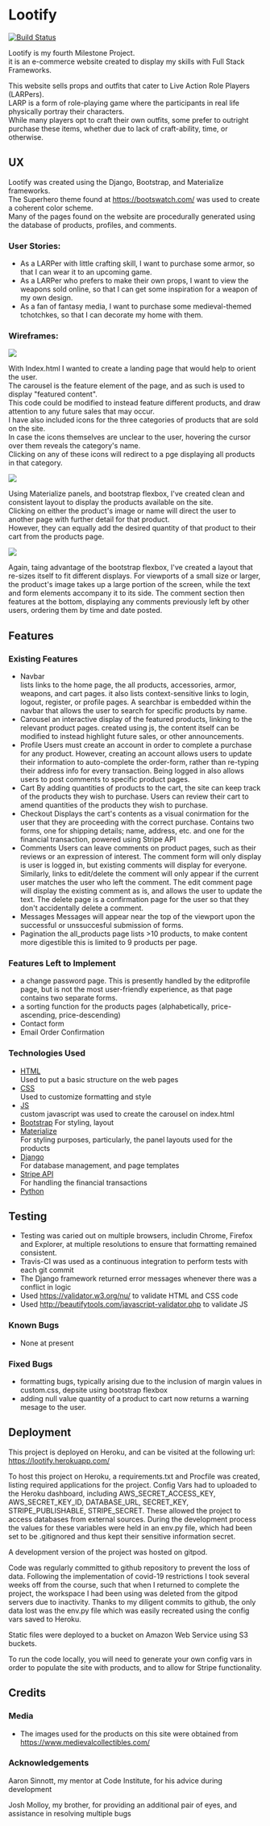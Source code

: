 
# Lootify

[![Build Status](https://travis-ci.org/BrendanMolloy/milestone4.svg?branch=master)](https://travis-ci.org/BrendanMolloy/milestone4)

Lootify is my fourth Milestone Project. <br>
it is an e-commerce website created to display my skills with Full Stack Frameworks.<br>

This website sells props and outfits that cater to Live Action Role Players (LARPers).<br>
LARP is a form of role-playing game where the participants in real life physically portray their characters.<br>
While many players opt to craft their own outfits, some prefer to outright purchase these items, whether due to lack of craft-ability, time, or otherwise.


## UX

Lootify was created using the Django, Bootstrap, and Materialize frameworks.<br>
The Superhero theme found at https://bootswatch.com/ was used to create a coherent color scheme. <br>
Many of the pages found on the website are procedurally generated using the database of products, profiles, and comments.

### User Stories:

* As a LARPer with little crafting skill, I want to purchase some armor, so that I can wear it to an upcoming game.
* As a LARPer who prefers to make their own props, I want to view the weapons sold online, so that I can get some inspiration for a weapon of my own design.
* As a fan of fantasy media, I want to purchase some medieval-themed tchotchkes, so that I can decorate my home with them.

### Wireframes:

![](https://brendans-lootify.s3-eu-west-1.amazonaws.com/media/images/Wireframe+-+Index.png)

With Index.html I wanted to create a landing page that would help to orient the user. <br>
The carousel is the feature element of the page, and as such is used to display "featured content". <br>
This code could be modified to instead feature different products, and draw attention to any future sales that may occur.
<br>
I have also included icons for the three categories of products that are sold on the site.<br>
In case the icons themselves are unclear to the user, hovering the cursor over them reveals the category's name.<br>
Clicking on any of these icons will redirect to a pge displaying all products in that category.<br>

![](https://brendans-lootify.s3-eu-west-1.amazonaws.com/media/images/Wireframe+-+All+Products.png)

Using Materialize panels, and bootstrap flexbox, 
I've created clean and consistent layout to display the products available on the site.<br>
Clicking on either the product's image or name will direct the user to another page with further detail for that product.<br>
However, they can equally add the desired quantity of that product to their cart from the products page.

![](https://brendans-lootify.s3-eu-west-1.amazonaws.com/media/images/Wireframe+-+Product+detail.png)

Again, taing advantage of the bootstrap flexbox, I've created a layout that re-sizes itself to fit different displays.
For viewports of a small size or larger, the product's image takes up a large portion of the screen, 
while the text and form elements accompany it to its side.
The comment section then features at the bottom, 
displaying any comments previously left by other users, ordering them by time and date posted.

## Features

### Existing Features

* Navbar  
    lists links to the home page, the all products, accessories, armor, weapons, and cart pages.
    it also lists context-sensitive links to login, logout, register, or profile pages.
    A searchbar is embedded within the navbar that allows the user to search for specific products by name.
* Carousel
    an interactive display of the featured products, linking to the relevant product pages.
    created using js, the content itself can be modified to instead highlight future sales, or other announcements.
* Profile 
    Users must create an account in order to complete a purchase for any product.
    However, creating an account allows users to update their information to auto-complete the order-form, rather than re-typing their address info for every transaction.
    Being logged in also allows users to post comments to specific product pages.
* Cart 
    By adding quantities of products to the cart, the site can keep track of the products they wish to purchase.
    Users can review their cart to amend quantities of the products they wish to purchase.
* Checkout 
    Displays the cart's contents as a visual conirmation for the user that they are proceeding with the correct purchase.
    Contains two forms, one for shipping details; name, address, etc. and one for the financial transaction, powered using Stripe API
* Comments 
    Users can leave comments on product pages, such as their reviews or an expression of interest.
    The comment form will only display is user is logged in, but existing comments will display for everyone.
    Similarly, links to edit/delete the comment will only appear if the current user matches the user who left the comment. 
    The edit comment page will display the existing comment as is, and allows the user to update the text.
    The delete page is a confirmation page for the user so that they don't accidentally delete a comment.
* Messages
    Messages will appear near the top of the viewport upon the successful or unssuccesful submission of forms.
* Pagination
    the all_products page lists >10 products, to make content more digestible this is limited to 9 products per page.

### Features Left to Implement

* a change password page. This is presently handled by the editprofile page, but is not the most user-friendly experience, as that page contains two separate forms.
* a sorting function for the products pages (alphabetically, price-ascending, price-descending)
* Contact form
* Email Order Confirmation

### Technologies Used

* [HTML](https://html.com/)  
    Used to put a basic structure on the web pages
* [CSS](https://en.wikipedia.org/wiki/Cascading_Style_Sheets)  
    Used to customize formatting and style
* [JS](https://www.javascript.com/)  
    custom javascript was used to create the carousel on index.html
* [Bootstrap](https://getbootstrap.com/)
    For styling, layout
* [Materialize](https://materializecss.com/)  
    For styling purposes, particularly, the panel layouts used for the products
* [Django](https://www.djangoproject.com/)  
    For database management, and page templates
* [Stripe API](https://stripe.com/ie)  
    For handling the financial transactions
* [Python](https://www.python.org/)  
    
## Testing

* Testing was caried out on multiple browsers, includin Chrome, Firefox and Explorer, at multiple resolutions to ensure that formatting remained consistent.
* Travis-CI was used as a continuous integration to perform tests with each git commit
* The Django framework returned error messages whenever there was a conflict in logic
* Used https://validator.w3.org/nu/ to validate HTML and CSS code
* Used http://beautifytools.com/javascript-validator.php to validate JS


### Known Bugs
* None at present

### Fixed Bugs
* formatting bugs, typically arising due to the inclusion of margin values in custom.css, depsite using bootstrap flexbox
* adding null value quantity of a product to cart now returns a warning mesage to the user.

## Deployment
This project is deployed on Heroku, and can be visited at the following url:  
    https://lootify.herokuapp.com/

To host this project on Heroku, a requirements.txt and Procfile was created, listing required applications for the project.
Config Vars had to uploaded to the Heroku dashboard, including 
AWS_SECRET_ACCESS_KEY, AWS_SECRET_KEY_ID, DATABASE_URL, SECRET_KEY, STRIPE_PUBLISHABLE, STRIPE_SECRET.
These allowed the project to access databases from external sources. 
During the development process the values for these variables were held in an env.py file, 
which had been set to be .gitignored and thus kept their sensitive information secret.

A development version of the project was hosted on gitpod. 

Code was regularly committed to github repository to prevent the loss of data.
Following the implementation of covid-19 restrictions I took several weeks off from the course, 
such that when I returned to complete the project, 
the workspace I had been using was deleted from the gitpod servers due to inactivity.
Thanks to my diligent commits to github, the only data lost was the env.py file 
which was easily recreated using the config vars saved to Heroku.

Static files were deployed to a bucket on Amazon Web Service using S3 buckets.

To run the code locally, you will need to generate your own config vars in order to populate the site with products,
and to allow for Stripe functionality.

## Credits
### Media
* The images used for the products on this site were obtained from https://www.medievalcollectibles.com/

### Acknowledgements
Aaron Sinnott, my mentor at Code Institute, for his advice during development

Josh Molloy, my brother, for providing an additional pair of eyes, and assistance in resolving multiple bugs
